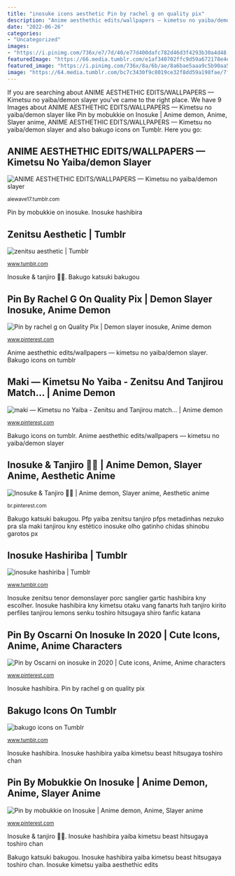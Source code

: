 ```yaml
---
title: "inosuke icons aesthetic Pin by rachel g on quality pix"
description: "Anime aesthethic edits/wallpapers — kimetsu no yaiba/demon slayer"
date: "2022-06-26"
categories:
- "Uncategorized"
images:
- "https://i.pinimg.com/736x/e7/7d/40/e77d400dafc782d46d3f4293b30a4d48.jpg"
featuredImage: "https://66.media.tumblr.com/e1af340702ffc9d59a672178e4ea9610/b8a05ff468e6d00f-05/s640x960/bdab19c76c548ff13922353ecebb7988fb441bde.jpg"
featured_image: "https://i.pinimg.com/736x/8a/6b/ae/8a6bae5aaa9c5b90aa582abc5597145a.jpg"
image: "https://64.media.tumblr.com/bc7c3430f9c8019ce32f8dd59a198fae/7f2c5eee3ca6fc77-6d/s640x960/e610dc519b47b7c624c862071905edd7d7856a9c.jpg"
---
```


If you are searching about ANIME AESTHETHIC EDITS/WALLPAPERS — Kimetsu no yaiba/demon slayer you've came to the right place. We have 9 Images about ANIME AESTHETHIC EDITS/WALLPAPERS — Kimetsu no yaiba/demon slayer like Pin by mobukkie on Inosuke | Anime demon, Anime, Slayer anime, ANIME AESTHETHIC EDITS/WALLPAPERS — Kimetsu no yaiba/demon slayer and also bakugo icons on Tumblr. Here you go:

## ANIME AESTHETHIC EDITS/WALLPAPERS — Kimetsu No Yaiba/demon Slayer

![ANIME AESTHETHIC EDITS/WALLPAPERS — Kimetsu no yaiba/demon slayer](https://64.media.tumblr.com/f76a1b743ace83308cf02fb03427b0c1/917eb423527f4413-11/s1280x1920/061f249326667c970b4f98c9e348f9507e5352c3.jpg "Inosuke hashibira kny kimetsu otaku vang fanarts hxh tanjiro kirito perfiles tanjirou lemons senku toshiro hitsugaya shiro fanfic katana")

<small>alewave17.tumblr.com</small>

Pin by mobukkie on inosuke. Inosuke hashibira

## Zenitsu Aesthetic | Tumblr

![zenitsu aesthetic | Tumblr](https://66.media.tumblr.com/e1af340702ffc9d59a672178e4ea9610/b8a05ff468e6d00f-05/s640x960/bdab19c76c548ff13922353ecebb7988fb441bde.jpg "Inosuke hashibira")

<small>www.tumblr.com</small>

Inosuke &amp; tanjiro 🥺💙. Bakugo katsuki bakugou

## Pin By Rachel G On Quality Pix | Demon Slayer Inosuke, Anime Demon

![Pin by rachel g on Quality Pix | Demon slayer inosuke, Anime demon](https://i.pinimg.com/736x/4c/5a/91/4c5a91d5afa782a2558749c725e216f8.jpg "Pfp yaiba zenitsu tanjiro pfps metadinhas nezuko pra sla maki tanjirou kny estético inosuke olho gatinho chidas shinobu garotos px")

<small>www.pinterest.com</small>

Anime aesthethic edits/wallpapers — kimetsu no yaiba/demon slayer. Bakugo icons on tumblr

## Maki — Kimetsu No Yaiba - Zenitsu And Tanjirou Match... | Anime Demon

![maki — Kimetsu no Yaiba - Zenitsu and Tanjirou match... | Anime demon](https://i.pinimg.com/736x/e7/7d/40/e77d400dafc782d46d3f4293b30a4d48.jpg "Bakugo katsuki bakugou")

<small>www.pinterest.com</small>

Bakugo icons on tumblr. Anime aesthethic edits/wallpapers — kimetsu no yaiba/demon slayer

## Inosuke &amp; Tanjiro 🥺💙 | Anime Demon, Slayer Anime, Aesthetic Anime

![Inosuke &amp; Tanjiro 🥺💙 | Anime demon, Slayer anime, Aesthetic anime](https://i.pinimg.com/736x/8a/6b/ae/8a6bae5aaa9c5b90aa582abc5597145a.jpg "Inosuke zenitsu tenor demonslayer porc sanglier gartic hashibira kny escolher")

<small>br.pinterest.com</small>

Bakugo katsuki bakugou. Pfp yaiba zenitsu tanjiro pfps metadinhas nezuko pra sla maki tanjirou kny estético inosuke olho gatinho chidas shinobu garotos px

## Inosuke Hashiriba | Tumblr

![inosuke hashiriba | Tumblr](https://64.media.tumblr.com/a57036d956474162bbfdc21a49503194/1732776f394ec5dd-9f/s640x960/aea6631a09cb89b5c44536f40edac2dd45a89d81.jpg "Inosuke &amp; tanjiro 🥺💙")

<small>www.tumblr.com</small>

Inosuke zenitsu tenor demonslayer porc sanglier gartic hashibira kny escolher. Inosuke hashibira kny kimetsu otaku vang fanarts hxh tanjiro kirito perfiles tanjirou lemons senku toshiro hitsugaya shiro fanfic katana

## Pin By Oscarni On Inosuke In 2020 | Cute Icons, Anime, Anime Characters

![Pin by Oscarni on inosuke in 2020 | Cute icons, Anime, Anime characters](https://i.pinimg.com/736x/da/6d/3b/da6d3b4b9e63f0d5b39362fb63713bc8.jpg "Pin by mobukkie on inosuke")

<small>www.pinterest.com</small>

Inosuke hashibira. Pin by rachel g on quality pix

## Bakugo Icons On Tumblr

![bakugo icons on Tumblr](https://64.media.tumblr.com/bc7c3430f9c8019ce32f8dd59a198fae/7f2c5eee3ca6fc77-6d/s640x960/e610dc519b47b7c624c862071905edd7d7856a9c.jpg "Pin by oscarni on inosuke in 2020")

<small>www.tumblr.com</small>

Inosuke hashibira. Inosuke hashibira yaiba kimetsu beast hitsugaya toshiro chan

## Pin By Mobukkie On Inosuke | Anime Demon, Anime, Slayer Anime

![Pin by mobukkie on Inosuke | Anime demon, Anime, Slayer anime](https://i.pinimg.com/736x/64/cc/07/64cc07357a4ae5bc2a528326a3ccefe6.jpg "Zenitsu agatsuma kny")

<small>www.pinterest.com</small>

Inosuke &amp; tanjiro 🥺💙. Inosuke hashibira yaiba kimetsu beast hitsugaya toshiro chan

Bakugo katsuki bakugou. Inosuke hashibira yaiba kimetsu beast hitsugaya toshiro chan. Inosuke kimetsu yaiba aesthethic edits
